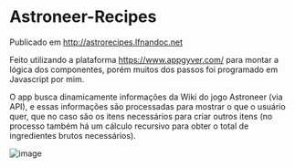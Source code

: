 # Astroneer-Recipes

Publicado em http://astrorecipes.lfnandoc.net

Feito utilizando a plataforma https://www.appgyver.com/ para montar a lógica dos componentes, porém muitos dos passos foi programado em Javascript por mim.

O app busca dinamicamente informações da Wiki do jogo Astroneer (via API), e essas informações são processadas para mostrar o que o usuário quer, que no caso são os itens necessários para criar outros itens (no processo também há um cálculo recursivo para obter o total de ingredientes brutos necessários).

![image](https://user-images.githubusercontent.com/82987034/152662814-1c7d1b3e-b930-48d0-8883-76e2e0d3d8ed.png)
